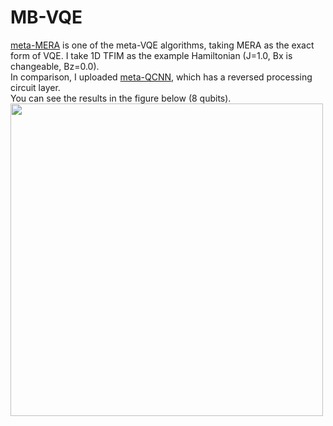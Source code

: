 # MB-VQE
[meta-MERA](.%2Fmeta-MERA.ipynb) is one of the meta-VQE algorithms, taking MERA as the exact form of VQE. I take 1D TFIM as the example Hamiltonian (J=1.0, Bx is changeable, Bz=0.0).  
In comparison, I uploaded [meta-QCNN](.%2Fmeta-QCNN.ipynb), which has a reversed processing circuit layer.  
You can see the results in the figure below (8 qubits).  
<img src="https://user-images.githubusercontent.com/114171061/205443526-f5e3c0ee-6771-4413-98c6-ee0f41a9f723.png" width="500">

